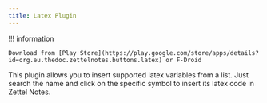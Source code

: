 ```yaml
---
title: Latex Plugin
---
```


!!! information

    Download from [Play Store](https://play.google.com/store/apps/details?id=org.eu.thedoc.zettelnotes.buttons.latex) or F-Droid

This plugin allows you to insert supported latex variables from a list. Just search the name and click on the specific symbol to insert its latex code in Zettel Notes.
